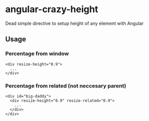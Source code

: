 # angular-crazy-height
Dead simple directive to setup height of any element with Angular

## Usage

### Percentage from window
```
<div resize-height="0.9">
  ...
</div>
```

### Percentage from related (not neccesary parent)
```
<div id="big-daddy">
  <div resize-height="0.9" resize-related="0.9">
    ...
  </div>
</div>
```